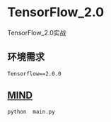 # TensorFlow_2.0
TensorFlow_2.0实战

## 环境需求
 ```angular2
Tensorflow==2.0.0
```

## [MIND](https://arxiv.org/pdf/1904.08030.pdf)
```bash
python  main.py
```
